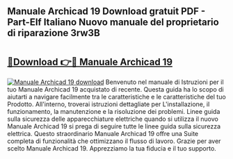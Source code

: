 ## Manuale Archicad 19 Download gratuit PDF - Part-EIf Italiano Nuovo manuale del proprietario di riparazione 3rw3B

# <h2><a href="http://df961sb.blite.top/?on=Manuale+Archicad+19">🔗Download 👉🔴 Manuale Archicad 19</a></h2>

[![Manuale Archicad 19 download](https://i.imgur.com/lujVjoI.png)](http://df961sb.blite.top/?on=Manuale+Archicad+19)
Benvenuto nel manuale di Istruzioni per il tuo Manuale Archicad 19 acquistato di recente. Questa guida ha lo scopo di aiutarti a navigare facilmente tra le caratteristiche e le caratteristiche del tuo Prodotto. All'interno, troverai istruzioni dettagliate per L'installazione, il funzionamento, la manutenzione e la risoluzione dei problemi. Linee guida sulla sicurezza delle apparecchiature elettriche quando si utilizza il nuovo Manuale Archicad 19 si prega di seguire tutte le linee guida sulla sicurezza elettrica. Questo straordinario Manuale Archicad 19 offre una Suite completa di funzionalità che ottimizzano il flusso di lavoro. Grazie per aver scelto Manuale Archicad 19. Apprezziamo la tua fiducia e il tuo supporto.
